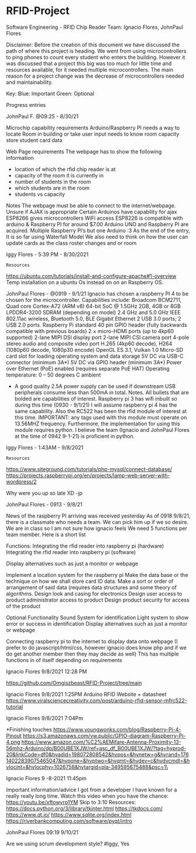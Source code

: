 # RFID-Project
Software Engineering - RFID Chip Reader
Team: Ignacio Flores, JohnPaul Flores

Disclaimer:
Before the creation of this document we have discussed the path of where this project is heading. We went from using microcontrollers to ping phones to count every student who enters the building. However it was discussed that a project this big was too much for little time and resources available, for it needed multiple microcontrollers. The main reason for a project change was the decrease of microcontrollers needed and maintainability.

Key:
Blue: Important
Green: Optional


Progress entries 

JohnPaul F. @09:25 - 8/30/21
	
Microchip capability requirements
Arduino/Raspberry PI
needs a way to locate Room in building or take user input
needs to know room capacity
store student card data

Web Page requirements
The webpage has to show the following information
- location of which the rfid chip reader is at
- capacity of the room it is currently in
- number of students in the room
- which students are in the room
- students vs capacity

Notes
The webpage must be able to connect to the internet/webpage. Unsure if AJAX is appropriate
Certain Arduinos have capability for ajax
ESP8266 gives microcontrollers WiFi access
ESP8226 is compatible with arduino & Raspberry PI for around $7.00
Arduino UNO and Raspberry PI are acquired. Multiple Raspberry PI’s but one Arduino
:3
As the end of the entry, It is so far using Waterfall Model
We also need to think on how the user can update cards as the class roster changes and or room





Iggy Flores - 5:39 PM - 8/30/2021

	Resources
https://ubuntu.com/tutorials/install-and-configure-apache#1-overview
Temp installation on a ubuntu Os instead on on an Raspberry OS.

JohnPaul Flores - @0919 - 9/1/21
	Ignacio has chosen a raspberry PI 4 to be chosen for the microcontroller. Capabilities include:
Broadcom BCM2711, Quad core Cortex-A72 (ARM v8) 64-bit SoC @ 1.5GHz
2GB, 4GB or 8GB LPDDR4-3200 SDRAM (depending on model)
2.4 GHz and 5.0 GHz IEEE 802.11ac wireless, Bluetooth 5.0, BLE
Gigabit Ethernet
2 USB 3.0 ports; 2 USB 2.0 ports.
Raspberry Pi standard 40 pin GPIO header (fully backwards compatible with previous boards)
2 × micro-HDMI ports (up to 4kp60 supported)
2-lane MIPI DSI display port
2-lane MIPI CSI camera port
4-pole stereo audio and composite video port
H.265 (4kp60 decode), H264 (1080p60 decode, 1080p30 encode)
OpenGL ES 3.1, Vulkan 1.0
Micro-SD card slot for loading operating system and data storage
5V DC via USB-C connector (minimum 3A*)
5V DC via GPIO header (minimum 3A*)
Power over Ethernet (PoE) enabled (requires separate PoE HAT)
Operating temperature: 0 – 50 degrees C ambient
* A good quality 2.5A power supply can be used if downstream USB peripherals consume less than 500mA in total.
Notes.
All bullets that are bolded are capabilities of interest. Raspberry pi 3 has wifi inbuilt so during this time (0930 - 9/1/21) I will assume raspberry pi 4 has the same capability. Also the RC522 has been the rfid module of interest at this time. IMPORTANT: any tags used with this module must operate on 13.56MHZ frequency. Furthermore, the implementation for using this module requires python. I believe the team (Ignacio and JohnPaul Flores at the time of 0942 9-1-21) is proficient in python.

Iggy Flores - 1:43AM - 9/8/2021

	Resources
https://www.siteground.com/tutorials/php-mysql/connect-database/
https://projects.raspberrypi.org/en/projects/lamp-web-server-with-wordpress/2

Why were you up so late XD -jp

JohnPaul Flores - 0913 - 9/8/21

News of the raspberry PI arriving was received yesterday
As of 0918 9/8/21, there is a classmate who needs a team. We can pick him up if we so desire. We are in class so I am not sure how ignacio feels
We need 5 functions per team member. Here is a short list
	
Functions:
Integrating the rfid reader into raspberry pi (hardware)
Integrating the rfid reader into raspberry pi (software)

Display alternatives such as just a monitor or webpage

Implement a location system for the raspberry pi
Make the data base or the technique on how we shall store card ID data.
Make a sort or order of arrangement of said data (requires data structures and some theory of algorithms.
Design look and casing for electronics
Design user access to product
administrator access to product
Design product security for access of the product

Optional Functionality
Sound System for identification
Light system to show error or success in identification
Display alternatives such as just a monitor or webpage
	
Connecting raspberry pi to the internet to display data onto webpage (I prefer to do javascript/html/css, however ignacio does know php and if we do get another member then they may decide as well) This has multiple functions in of itself depending on requirements

Ignacio Flores 9/8/2021 12:28 PM

https://github.com/Omgiszbeast/RFID-Project/tree/main

Ignacio Flores 9/8/2021 1:25PM
Arduino RFID Website  + datasheet
https://www.viralsciencecreativity.com/post/arduino-rfid-sensor-mfrc522-tutorial

Ignacio Flores 9/8/2021
7:04Pm

*Finishing touches
	https://www.youngwonks.com/blog/Raspberry-Pi-4-Pinout
https://s3.amazonaws.com/yw.public/GPIO-diagram-Raspberry-Pi-4.png
https://www.amazon.com/%C2%AEMifare-Antenna-Proximity-13-56mhz-Arduino/dp/B00UBE1XJW/ref=asc_df_B00UBE1XJW/?tag=hyprod-20&linkCode=df0&hvadid=198072808542&hvpos=&hvnetw=g&hvrand=17614022839075465047&hvpone=&hvptwo=&hvqmt=&hvdev=c&hvdvcmdl=&hvlocint=&hvlocphy=1026758&hvtargid=pla-349595675488&psc=1\

Ignacio Flores 9 -8-2021 11:45pm

Important information/advice I got from a developer I have known for a really really long time. 
Watch this video when you have the chance: https://youtu.be/xftowyrp1YM
Skip to 3:10
Resources: 
https://docs.python.org/3/library/tkinter.html
https://tkdocs.com/
https://www.qt.io/
https://www.sqlite.org/index.html
https://riverbankcomputing.com/software/pyqt/intro

JohnPaul Flores 09:19 9/10/21

Are we using scrum development style?
#Iggy, Yes
